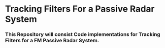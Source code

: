 # Tracking Filters For a Passive Radar System

### This Repository will consist Code implementations for Tracking Filters for a FM Passive Radar System.
